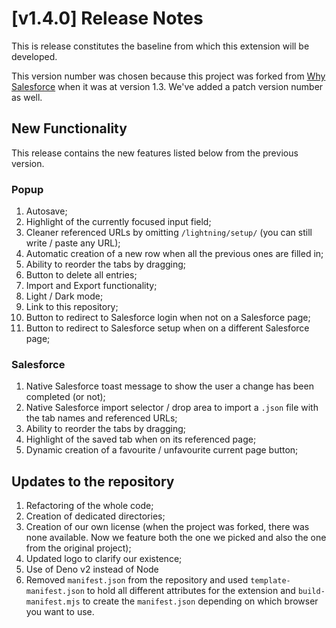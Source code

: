 # [v1.4.0] Release Notes

This is release constitutes the baseline from which this extension will be developed.

This version number was chosen because this project was forked from [Why Salesforce](https://www.github.com/walters954/why-salesforce) when it was at version 1.3.
We've added a patch version number as well.

## New Functionality

This release contains the new features listed below from the previous version.

### Popup

1. Autosave;
1. Highlight of the currently focused input field;
1. Cleaner referenced URLs by omitting `/lightning/setup/` (you can still write / paste any URL);
1. Automatic creation of a new row when all the previous ones are filled in;
1. Ability to reorder the tabs by dragging;
1. Button to delete all entries;
1. Import and Export functionality;
1. Light / Dark mode;
1. Link to this repository;
1. Button to redirect to Salesforce login when not on a Salesforce page;
1. Button to redirect to Salesforce setup when on a different Salesforce page;

### Salesforce

1. Native Salesforce toast message to show the user a change has been completed (or not);
1. Native Salesforce import selector / drop area to import a `.json` file with the tab names and referenced URLs;
1. Ability to reorder the tabs by dragging;
1. Highlight of the saved tab when on its referenced page;
1. Dynamic creation of a favourite / unfavourite current page button;

## Updates to the repository

1. Refactoring of the whole code;
1. Creation of dedicated directories;
1. Creation of our own license (when the project was forked, there was none available. Now we feature both the one we picked and also the one from the original project);
1. Updated logo to clarify our existence;
1. Use of Deno v2 instead of Node
1. Removed `manifest.json` from the repository and used `template-manifest.json` to hold all different attributes for the extension and `build-manifest.mjs` to create the `manifest.json` depending on which browser you want to use.
